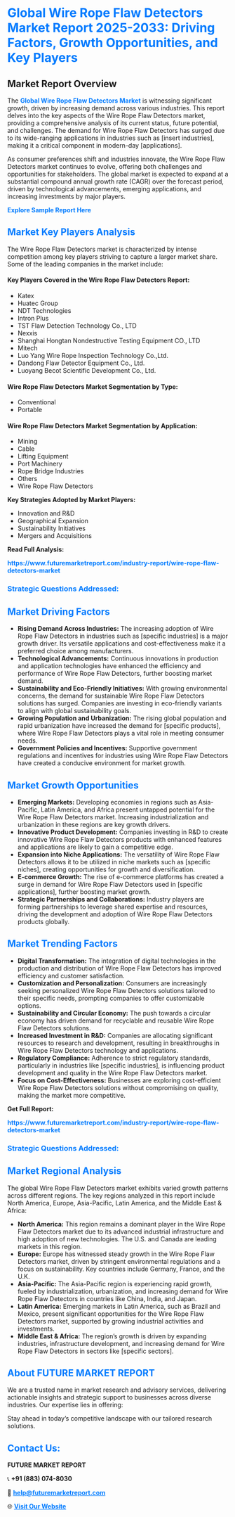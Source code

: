 <h1 style="color: #007BFF;">Global Wire Rope Flaw Detectors Market Report 2025-2033: Driving Factors, Growth Opportunities, and Key Players</h1>

<section id="overview">
<h2>Market Report Overview</h2>
<p>The <a href="https://www.futuremarketreport.com/industry-report/wire-rope-flaw-detectors-market" style="color: #007BFF; text-decoration: none;"><strong>Global Wire Rope Flaw Detectors Market</strong></a> is witnessing significant growth, driven by increasing demand across various industries. This report delves into the key aspects of the Wire Rope Flaw Detectors market, providing a comprehensive analysis of its current status, future potential, and challenges. The demand for Wire Rope Flaw Detectors has surged due to its wide-ranging applications in industries such as [insert industries], making it a critical component in modern-day [applications].</p>
<p>As consumer preferences shift and industries innovate, the Wire Rope Flaw Detectors market continues to evolve, offering both challenges and opportunities for stakeholders. The global market is expected to expand at a substantial compound annual growth rate (CAGR) over the forecast period, driven by technological advancements, emerging applications, and increasing investments by major players.</p>
</section>

<section id="overview">
<p><a href="https://www.futuremarketreport.com/request-sample/reportId=112228" style="color: #007BFF; text-decoration: none;"><strong>Explore Sample Report Here</strong></a></p>
</section>

<section id="key-players">
<h2 style="color: #007BFF;">Market Key Players Analysis</h2>
<p>The Wire Rope Flaw Detectors market is characterized by intense competition among key players striving to capture a larger market share. Some of the leading companies in the market include:</p>
<h4>Key Players Covered in the Wire Rope Flaw Detectors Report:</h4>
<ul><li>Katex</li><li>Huatec Group</li><li>NDT Technologies</li><li>Intron Plus</li><li>TST Flaw Detection Technology Co., LTD</li><li>Nexxis</li><li>Shanghai Hongtan Nondestructive Testing Equipment CO., LTD</li><li>Mitech</li><li>Luo Yang Wire Rope Inspection Technology Co.,Ltd.</li><li>Dandong Flaw Detector Equipment Co., Ltd.</li><li>Luoyang Becot Scientific Development Co., Ltd.</li></ul>
<h4>Wire Rope Flaw Detectors Market Segmentation by Type:</h4>
<ul><li>Conventional</li><li>Portable</li></ul>

<h4>Wire Rope Flaw Detectors Market Segmentation by Application:</h4>
<ul><li>Mining</li><li>Cable</li><li>Lifting Equipment</li><li>Port Machinery</li><li>Rope Bridge Industries</li><li>Others</li><li>Wire Rope Flaw Detectors</li></ul>
<p><strong>Key Strategies Adopted by Market Players:</strong></p>
<ul>
<li>Innovation and R&D</li>
<li>Geographical Expansion</li>
<li>Sustainability Initiatives</li>
<li>Mergers and Acquisitions</li>
</ul>
</section>

<section>
<p><strong>Read Full Analysis: </strong></p><a href="https://www.futuremarketreport.com/industry-report/wire-rope-flaw-detectors-market" style="color: #007BFF; text-decoration: none;"><strong>https://www.futuremarketreport.com/industry-report/wire-rope-flaw-detectors-market</strong></a>
<h3 style="color: #007BFF;">Strategic Questions Addressed:</h3>
</section>

<section id="driving-factors">
<h2 style="color: #007BFF;">Market Driving Factors</h2>
<ul>
<li><strong>Rising Demand Across Industries:</strong> The increasing adoption of Wire Rope Flaw Detectors in industries such as [specific industries] is a major growth driver. Its versatile applications and cost-effectiveness make it a preferred choice among manufacturers.</li>
<li><strong>Technological Advancements:</strong> Continuous innovations in production and application technologies have enhanced the efficiency and performance of Wire Rope Flaw Detectors, further boosting market demand.</li>
<li><strong>Sustainability and Eco-Friendly Initiatives:</strong> With growing environmental concerns, the demand for sustainable Wire Rope Flaw Detectors solutions has surged. Companies are investing in eco-friendly variants to align with global sustainability goals.</li>
<li><strong>Growing Population and Urbanization:</strong> The rising global population and rapid urbanization have increased the demand for [specific products], where Wire Rope Flaw Detectors plays a vital role in meeting consumer needs.</li>
<li><strong>Government Policies and Incentives:</strong> Supportive government regulations and incentives for industries using Wire Rope Flaw Detectors have created a conducive environment for market growth.</li>
</ul>
</section>

<section id="growth-opportunities">
<h2 style="color: #007BFF;">Market Growth Opportunities</h2>
<ul>
<li><strong>Emerging Markets:</strong> Developing economies in regions such as Asia-Pacific, Latin America, and Africa present untapped potential for the Wire Rope Flaw Detectors market. Increasing industrialization and urbanization in these regions are key growth drivers.</li>
<li><strong>Innovative Product Development:</strong> Companies investing in R&D to create innovative Wire Rope Flaw Detectors products with enhanced features and applications are likely to gain a competitive edge.</li>
<li><strong>Expansion into Niche Applications:</strong> The versatility of Wire Rope Flaw Detectors allows it to be utilized in niche markets such as [specific niches], creating opportunities for growth and diversification.</li>
<li><strong>E-commerce Growth:</strong> The rise of e-commerce platforms has created a surge in demand for Wire Rope Flaw Detectors used in [specific applications], further boosting market growth.</li>
<li><strong>Strategic Partnerships and Collaborations:</strong> Industry players are forming partnerships to leverage shared expertise and resources, driving the development and adoption of Wire Rope Flaw Detectors products globally.</li>
</ul>
</section>

<section id="trending-factors">
<h2 style="color: #007BFF;">Market Trending Factors</h2>
<ul>
<li><strong>Digital Transformation:</strong> The integration of digital technologies in the production and distribution of Wire Rope Flaw Detectors has improved efficiency and customer satisfaction.</li>
<li><strong>Customization and Personalization:</strong> Consumers are increasingly seeking personalized Wire Rope Flaw Detectors solutions tailored to their specific needs, prompting companies to offer customizable options.</li>
<li><strong>Sustainability and Circular Economy:</strong> The push towards a circular economy has driven demand for recyclable and reusable Wire Rope Flaw Detectors solutions.</li>
<li><strong>Increased Investment in R&D:</strong> Companies are allocating significant resources to research and development, resulting in breakthroughs in Wire Rope Flaw Detectors technology and applications.</li>
<li><strong>Regulatory Compliance:</strong> Adherence to strict regulatory standards, particularly in industries like [specific industries], is influencing product development and quality in the Wire Rope Flaw Detectors market.</li>
<li><strong>Focus on Cost-Effectiveness:</strong> Businesses are exploring cost-efficient Wire Rope Flaw Detectors solutions without compromising on quality, making the market more competitive.</li>
</ul>
</section>

<section>
<p><strong>Get Full Report: </strong></p><a href="https://www.futuremarketreport.com/industry-report/wire-rope-flaw-detectors-market" style="color: #007BFF; text-decoration: none;"><strong>https://www.futuremarketreport.com/industry-report/wire-rope-flaw-detectors-market</strong></a>
<h3 style="color: #007BFF;">Strategic Questions Addressed:</h3>
</section>


<section id="regional-analysis">
<h2 style="color: #007BFF;">Market Regional Analysis</h2>
<p>The global Wire Rope Flaw Detectors market exhibits varied growth patterns across different regions. The key regions analyzed in this report include North America, Europe, Asia-Pacific, Latin America, and the Middle East & Africa:</p>
<ul>
<li><strong>North America:</strong> This region remains a dominant player in the Wire Rope Flaw Detectors market due to its advanced industrial infrastructure and high adoption of new technologies. The U.S. and Canada are leading markets in this region.</li>
<li><strong>Europe:</strong> Europe has witnessed steady growth in the Wire Rope Flaw Detectors market, driven by stringent environmental regulations and a focus on sustainability. Key countries include Germany, France, and the U.K.</li>
<li><strong>Asia-Pacific:</strong> The Asia-Pacific region is experiencing rapid growth, fueled by industrialization, urbanization, and increasing demand for Wire Rope Flaw Detectors in countries like China, India, and Japan.</li>
<li><strong>Latin America:</strong> Emerging markets in Latin America, such as Brazil and Mexico, present significant opportunities for the Wire Rope Flaw Detectors market, supported by growing industrial activities and investments.</li>
<li><strong>Middle East & Africa:</strong> The region’s growth is driven by expanding industries, infrastructure development, and increasing demand for Wire Rope Flaw Detectors in sectors like [specific sectors].</li>
</ul>
</section>

<footer>
<h2 style="color: #007BFF;">About FUTURE MARKET REPORT</h2>
<p>We are a trusted name in market research and advisory services, delivering actionable insights and strategic support to businesses across diverse industries. Our expertise lies in offering:</p>

<p>Stay ahead in today’s competitive landscape with our tailored research solutions.</p>

<h2 style="color: #007BFF;">Contact Us:</h2>
<p><strong>FUTURE MARKET REPORT</strong></p>
<p>📞 <strong>+91 (883) 074-8030</strong></p>
<p>📧 <strong><a href="mailto:help@futuremarketreport.com" style="color: #007BFF;">help@futuremarketreport.com</a></strong></p>
<p>🌐 <strong><a href="https://www.futuremarketreport.com/" style="color: #007BFF;">Visit Our Website</a></strong></p>
</footer>